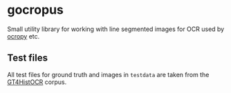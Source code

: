 # gocropus
Small utility library for working with line segmented images for OCR
used by [ocropy](https://github.com/tmbdev/ocropy) etc.

## Test files
All test files for ground truth and images in `testdata` are taken
from the [GT4HistOCR](https://zenodo.org/record/1344132) corpus.
